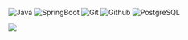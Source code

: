 
<!--
[![Hits](https://hits.seeyoufarm.com/api/count/incr/badge.svg?url=https%3A%2F%2Fgithub.com%2Fghrbs0437&count_bg=%23D14C91&title_bg=%23BA2828&icon=&icon_color=%23E7E7E7&title=hits&edge_flat=false)](https://hits.seeyoufarm.com)
-->

![Java](https://img.shields.io/badge/Java-007396?style=for-the-badge&logo=java&logoColor=white)
![SpringBoot](https://img.shields.io/badge/SpringBoot-6DB33F?style=for-the-badge&logo=springboot&logoColor=white)
![Git](https://img.shields.io/badge/Git-F05032?style=for-the-badge&logo=git&logoColor=white)
![Github](https://img.shields.io/badge/github-181717?style=for-the-badge&logo=github&logoColor=white)
![PostgreSQL](https://img.shields.io/badge/PostgreSQL-316192?style=for-the-badge&logo=postgresql&logoColor=white)

<img src="http://mazassumnida.wtf/api/v2/generate_badge?boj=revive">
<!--
**ghrbs0437/ghrbs0437** is a ✨ _special_ ✨ repository because its `README.md` (this file) appears on your GitHub profile.

Here are some ideas to get you started:

- 🔭 I’m currently working on ...
- 🌱 I’m currently learning ...
- 👯 I’m looking to collaborate on ...
- 🤔 I’m looking for help with ...
- 💬 Ask me about ...
- 📫 How to reach me: ...
- 😄 Pronouns: ...
- ⚡ Fun fact: ...


<!--
🚀 About Me

---

🌱 2024.07.02.~ : SSAFY 삼성 청년 SW 아카데미, 서울(자바)
⚡ 2022.05.01 ~ 2024.05.12 Coocon Corp.
-->
